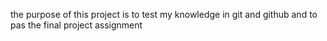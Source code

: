 the purpose of this project is to test my knowledge in git and github and to pas the final project assignment 
